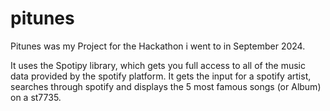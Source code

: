 # pitunes
Pitunes was my Project for the Hackathon i went to in September 2024.

It uses the Spotipy library, which gets you full access to all of the music data provided by the spotify platform.
It gets the input for a spotify artist,  searches through spotify and displays the 5 most famous songs (or Album) on a st7735.

